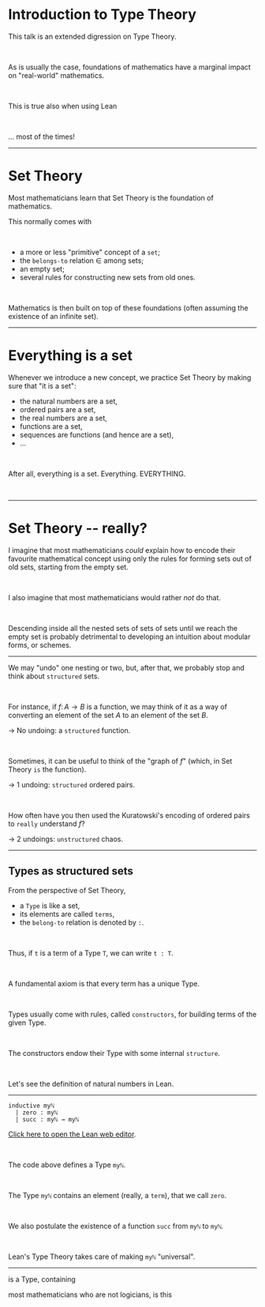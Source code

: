 #  Introduction to Type Theory

This talk is an extended digression on Type Theory.

&nbsp;

As is usually the case, foundations of mathematics have a marginal impact on "real-world" mathematics.

&nbsp;

This is true also when using Lean

&nbsp;

$\ldots$ most of the times!

---

# Set Theory

Most mathematicians learn that Set Theory is the foundation of mathematics.

This normally comes with

&nbsp;

* a more or less "primitive" concept of a `set`;
* the `belongs-to` relation $\in$ among sets;
* an empty set;
* several rules for constructing new sets from old ones.

&nbsp;

Mathematics is then built on top of these foundations (often assuming the existence of an infinite set).

---

# Everything is a set

Whenever we introduce a new concept, we practice Set Theory by making sure that "it is a set":

* the natural numbers are a set,
* ordered pairs are a set,
* the real numbers are a set,
* functions are a set,
* sequences are functions (and hence are a set),
* $\ldots$


&nbsp;

After all, everything is a set. Everything. EVERYTHING.

&nbsp;

---

# Set Theory -- really?

I imagine that most mathematicians *could* explain how to encode their favourite mathematical concept using only the rules for forming sets out of old sets, starting from the empty set.

&nbsp;

I also imagine that most mathematicians would rather *not* do that.

&nbsp;

Descending inside all the nested sets of sets of sets until we reach the empty set is probably detrimental to developing an intuition about modular forms, or schemes.

---

We may "undo" one nesting or two, but, after that, we probably stop and think about `structured` sets.

&nbsp;

For instance, if $f \colon A \longrightarrow B$ is a function, we may think of it as a way of converting an element of the set $A$ to an element of the set $B$.

$\to$ No undoing: a `structured` function.

&nbsp;

Sometimes, it can be useful to think of the "graph of $f$" (which, in Set Theory `is` the function).

$\to$ 1 undoing: `structured` ordered pairs.

&nbsp;

How often have you then used the Kuratowski's encoding of ordered pairs to `really` understand $f$?

$\to$ 2 undoings: `unstructured` chaos.

---

##  Types as structured sets

From the perspective of Set Theory,
* a `Type` is like a set,
* its elements are called `terms`,
* the `belong-to` relation is denoted by `:`.

&nbsp;

Thus, if `t` is a term of a Type `T`, we can write `t : T`.

&nbsp;

A fundamental axiom is that every term has a unique Type.

&nbsp;

Types usually come with rules, called `constructors`, for building terms of the given Type.

&nbsp;

The constructors endow their Type with some internal `structure`.

&nbsp;

Let's see the definition of natural numbers in Lean.

---

```lean
inductive myℕ
  | zero : myℕ
  | succ : myℕ → myℕ
```
[Click here to open the Lean web editor](https://leanprover-community.github.io/lean-web-editor/#code=inductive%20my%E2%84%95%0A%20%20%7C%20zero%20%3A%20my%E2%84%95%0A%20%20%7C%20succ%20%3A%20my%E2%84%95%20%E2%86%92%20my%E2%84%95%0A%0A%23print%20prefix%20my%E2%84%95%0A).

&nbsp;

The code above defines a Type `myℕ`.

&nbsp;

The Type `myℕ` contains an element (really, a `term`), that we call `zero`.

&nbsp;

We also postulate the existence of a function `succ` from `myℕ` to `myℕ`.

&nbsp;

Lean's Type Theory takes care of making `myℕ` "universal".

---

 is a Type, containing



 most mathematicians who are not logicians, is this
